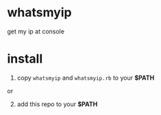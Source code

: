 whatsmyip
=========

get my ip at console


install
====

1. copy `whatsmyip` and `whatsmyip.rb` to your **$PATH**

or

2. add this repo to your **$PATH**
